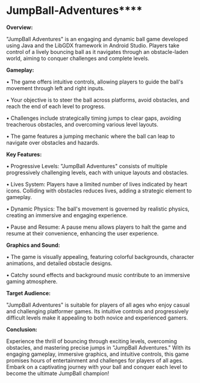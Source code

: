 # JumpBall-Adventures****
**Overview:**

"JumpBall Adventures" is an engaging and dynamic ball game developed using Java and the LibGDX framework in Android Studio. Players take control of a lively bouncing ball as it navigates through an obstacle-laden world, aiming to conquer challenges and complete levels.

**Gameplay:**

•	The game offers intuitive controls, allowing players to guide the ball's movement through left and right inputs.

•	Your objective is to steer the ball across platforms, avoid obstacles, and reach the end of each level to progress.

•	Challenges include strategically timing jumps to clear gaps, avoiding treacherous obstacles, and overcoming various level layouts.

•	The game features a jumping mechanic where the ball can leap to navigate over obstacles and hazards.

**Key Features:**

•	Progressive Levels: "JumpBall Adventures" consists of multiple progressively challenging levels, each with unique layouts and obstacles.

•	Lives System: Players have a limited number of lives indicated by heart icons. Colliding with obstacles reduces lives, adding a strategic element to gameplay.

•	Dynamic Physics: The ball's movement is governed by realistic physics, creating an immersive and engaging experience.

•	Pause and Resume: A pause menu allows players to halt the game and resume at their convenience, enhancing the user experience.

**Graphics and Sound:**

•	The game is visually appealing, featuring colorful backgrounds, character animations, and detailed obstacle designs.

•	Catchy sound effects and background music contribute to an immersive gaming atmosphere.

**Target Audience:**

"JumpBall Adventures" is suitable for players of all ages who enjoy casual and challenging platformer games. Its intuitive controls and progressively difficult levels make it appealing to both novice and experienced gamers.

**Conclusion:**

Experience the thrill of bouncing through exciting levels, overcoming obstacles, and mastering precise jumps in "JumpBall Adventures." With its engaging gameplay, immersive graphics, and intuitive controls, this game promises hours of entertainment and challenges for players of all ages. Embark on a captivating journey with your ball and conquer each level to become the ultimate JumpBall champion!
